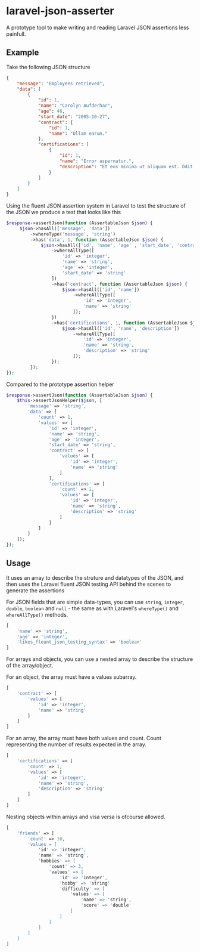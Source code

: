 # laravel-json-asserter

A prototype tool to make writing and reading Laravel JSON assertions less painfull.

## Example

Take the following JSON structure

```json
{
    "message": "Employees retrieved",
    "data": [
        {
            "id": 1,
            "name": "Carolyn Aufderhar",
            "age": 46,
            "start_date": "2005-10-27",
            "contract": {
                "id": 1,
                "name": "Ullam earum."
            },
            "certifications": [
                {
                    "id": 1,
                    "name": "Error aspernatur.",
                    "description": "Et eos minima ut aliquam est. Odit quia quasi ut suscipit."
                }
            ]
        }
    ]
}
```

Using the fluent JSON assertion system in Laravel to test the structure of the JSON we produce a test that looks like this

```php
$response->assertJson(function (AssertableJson $json) {
     $json->hasAll(['message', 'data'])
         ->whereType('message', 'string')
         ->has('data', 1, function (AssertableJson $json) {
             $json->hasAll(['id', 'name', 'age' , 'start_date', 'contract', 'certifications'])
                 ->whereAllType([
                     'id' => 'integer',
                     'name' => 'string',
                     'age' => 'integer',
                     'start_date' => 'string'
                 ])
                 ->has('contract', function (AssertableJson $json) {
                     $json->hasAll(['id', 'name'])
                         ->whereAllType([
                             'id' => 'integer',
                             'name' => 'string'
                         ]);
                 })
                 ->has('certifications', 1, function (AssertableJson $json) {
                     $json->hasAll(['id', 'name', 'description'])
                         ->whereAllType([
                             'id' => 'integer',
                             'name' => 'string',
                             'description' => 'string'
                         ]);
                 });
         });
});
```

Compared to the prototype assertion helper

```php
$response->assertJson(function (AssertableJson $json) {
    $this->assertJsonHelper($json, [
        'message' => 'string',
        'data' => [
            'count' => 1,
            'values' => [
                'id' => 'integer',
                'name' => 'string',
                'age' => 'integer',
                'start_date' => 'string',
                'contract' => [
                    'values' => [
                        'id' => 'integer',
                        'name' => 'string'
                    ]
                ],
                'certifications' => [
                    'count' => 1,
                    'values' => [
                        'id' => 'integer',
                        'name' => 'string',
                        'description' => 'string'
                    ]
                ]
            ]
        ]
    ]);
});
```

## Usage

It uses an array to describe the struture and datatypes of the JSON, and then uses the Laravel fluent JSON testing API behind the scenes to generate the assertions

For JSON fields that are simple data-types, you can use `string`, `integer`, `double`, `boolean` and `null` - the same as with Laravel's `whereType()` and `whereAllType()` methods.

```php
[
    'name' => 'string',
    'age' => 'integer',
    'likes_fleunt_json_testing_syntax' => 'boolean'
]
```

For arrays and objects, you can use a nested array to describe the structure of the array/object.

For an object, the array must have a values subarray.

```php
[
    'contract' => [
        'values' => [
            'id' => 'integer',
            'name' => 'string'
        ]
    ]
]
```

For an array, the array must have both values and count. Count representing the number of results expected in the array.

```php
[
    'certifications' => [
        'count' => 1,
        'values' => [
            'id' => 'integer',
            'name' => 'string',
            'description' => 'string'
        ]
    ]
]
```

Nesting objects within arrays and visa versa is ofcourse allowed.

```php
[
    'friends' => [
        'count' => 10,
        'values = [
            'id' => 'integer',
            'name' => 'string',
            'hobbies' => [
                'count' => 3,
                'values' => [
                    'id' => 'integer',
                    'hobby' => 'string'
                    'difficulty' => [
                        'values' => [
                            'name' => 'string',
                            'score' => 'double'
                        ]
                    ]
                ]
            ]
        ]
    ]
]
```
